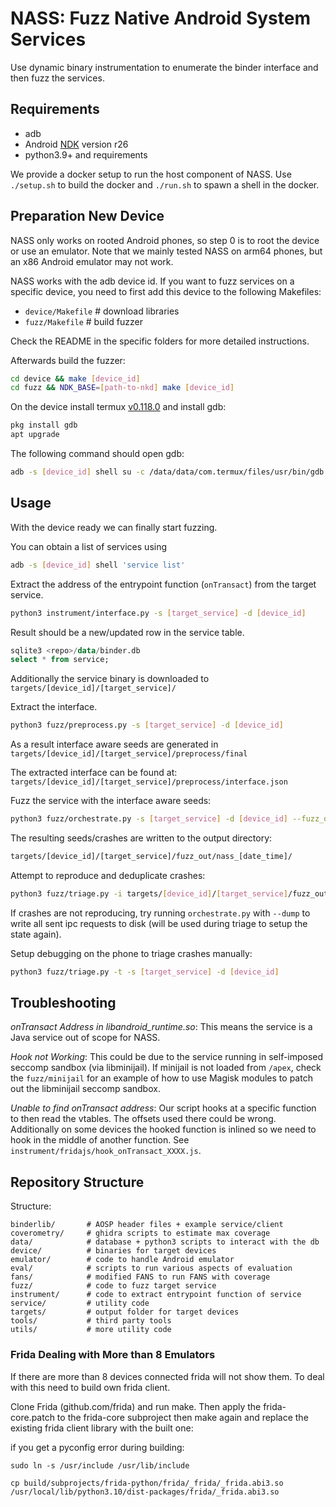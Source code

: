 # NASS: Fuzz Native Android System Services

Use dynamic binary instrumentation to enumerate the binder interface and then fuzz the services.

## Requirements

- adb
- Android [NDK](https://developer.android.com/ndk/downloads) version r26
- python3.9+ and requirements

We provide a docker setup to run the host component of NASS. 
Use `./setup.sh` to build the docker and `./run.sh` to spawn a shell in the docker.

## Preparation New Device

NASS only works on rooted Android phones, so step 0 is to root the device or use an emulator.
Note that we mainly tested NASS on arm64 phones, but an x86 Android emulator may not work.

NASS works with the adb device id. If you want to fuzz services on a specific device, 
you need to first add this device to the following Makefiles:
- `device/Makefile` # download libraries
- `fuzz/Makefile` # build fuzzer

Check the README in the specific folders for more detailed instructions.

Afterwards build the fuzzer:
```bash
cd device && make [device_id]
cd fuzz && NDK_BASE=[path-to-nkd] make [device_id]
```

On the device install termux [v0.118.0](https://github.com/termux/termux-app/releases/tag/v0.118.0) and 
install gdb:
```bash
pkg install gdb
apt upgrade
```

The following command should open gdb:
```bash
adb -s [device_id] shell su -c /data/data/com.termux/files/usr/bin/gdb
```

## Usage

With the device ready we can finally start fuzzing.

You can obtain a list of services using
```bash
adb -s [device_id] shell 'service list'
```

Extract the address of the entrypoint function (`onTransact`) from the target service.
```bash
python3 instrument/interface.py -s [target_service] -d [device_id]
```

Result should be a new/updated row in the service table.
```sql
sqlite3 <repo>/data/binder.db
select * from service;
```

Additionally the service binary is downloaded to `targets/[device_id]/[target_service]/`

Extract the interface.
```bash
python3 fuzz/preprocess.py -s [target_service] -d [device_id]
```

As a result interface aware seeds are generated in `targets/[device_id]/[target_service]/preprocess/final`

The extracted interface can be found at: `targets/[device_id]/[target_service]/preprocess/interface.json`

Fuzz the service with the interface aware seeds:

```bash
python3 fuzz/orchestrate.py -s [target_service] -d [device_id] --fuzz_data -c targets/[device_id]/[target_service]/preprocess/final
```

The resulting seeds/crashes are written to the output directory:

```bash
targets/[device_id]/[target_service]/fuzz_out/nass_[date_time]/
```

Attempt to reproduce and deduplicate crashes:

```bash
python3 fuzz/triage.py -i targets/[device_id]/[target_service]/fuzz_out/nass_[date_time]/
``` 

If crashes are not reproducing, try running `orchestrate.py` with `--dump` to write all sent ipc requests to disk (will be used during triage to setup the state again).

Setup debugging on the phone to triage crashes manually:
```bash
python3 fuzz/triage.py -t -s [target_service] -d [device_id]
```

## Troubleshooting

*onTransact Address in libandroid_runtime.so*: This means the service is a Java service out of scope for NASS.

*Hook not Working*:  This could be due to the service running in self-imposed seccomp sandbox (via libminijail). 
If minijail is not loaded from `/apex`, check the `fuzz/minijail` for an example of how to use Magisk modules to patch out the libminijail seccomp sandbox.

*Unable to find onTransact address*: Our script hooks at a specific function to then read the vtables. The offsets used there could be wrong. Additionally on some devices the hooked function is inlined so we need to hook in the middle of another function. See `instrument/fridajs/hook_onTransact_XXXX.js`.

## Repository Structure

Structure: 
```
binderlib/       # AOSP header files + example service/client 
coverometry/     # ghidra scripts to estimate max coverage
data/            # database + python3 scripts to interact with the db 
device/          # binaries for target devices
emulator/        # code to handle Android emulator
eval/            # scripts to run various aspects of evaluation
fans/            # modified FANS to run FANS with coverage
fuzz/            # code to fuzz target service
instrument/      # code to extract entrypoint function of service
service/         # utility code
targets/         # output folder for target devices
tools/           # third party tools
utils/           # more utility code 
```

### Frida Dealing with More than 8 Emulators

If there are more than 8 devices connected frida will not show them. To deal with this need to build own frida client.

Clone Frida (github.com/frida) and run make. Then apply the frida-core.patch to the frida-core subproject then make again and replace the existing frida client library with the built one:

if you get a pyconfig error during building:
```
sudo ln -s /usr/include /usr/lib/include
```

```
cp build/subprojects/frida-python/frida/_frida/_frida.abi3.so /usr/local/lib/python3.10/dist-packages/frida/_frida.abi3.so
```

